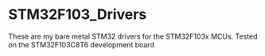 # STM32F103_Drivers

These are my bare metal STM32 drivers for the STM32F103x MCUs. Tested on the STM32F103C8T6 development board

